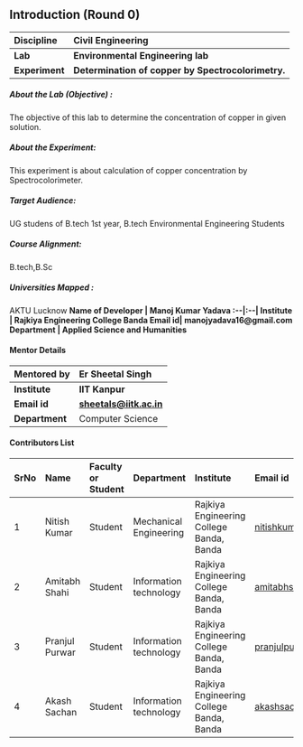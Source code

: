 ## Introduction (Round 0)
<b>Discipline | <b>Civil Engineering 
:--|:--|
<b> Lab | <b> Environmental Engineering lab
<b> Experiment|     <b> Determination of copper by Spectrocolorimetry.
<h5> About the Lab (Objective) : </h5>
The objective of this lab to determine the concentration of copper in given solution.
<h5> About the Experiment: </h5>
This experiment is about calculation of copper concentration by Spectrocolorimeter.
<h5> Target Audience: </h5>
 UG studens of B.tech 1st year, B.tech Environmental Engineering Students 
<h5> Course Alignment: </h5>
B.tech,B.Sc  
<h5> Universities Mapped : </h5>
AKTU Lucknow
<b>Name of Developer | <b> Manoj Kumar Yadava
:--|:--|
<b> Institute | <b> Rajkiya Engineering College Banda
<b> Email id|     <b> manojyadava16@gmail.com
<b> Department | Applied Science and Humanities

#### Mentor Details

<b>Mentored by | <b> Er Sheetal Singh
:--|:--|
<b> Institute | <b> IIT Kanpur
<b> Email id|     <b> sheetals@iitk.ac.in
<b> Department | Computer Science

#### Contributors List

SrNo | Name | Faculty or Student | Department| Institute | Email id
:--|:--|:--|:--|:--|:--|
1 | Nitish Kumar | Student | Mechanical Engineering| Rajkiya Engineering College Banda, Banda |nitishkumar29400@gmail.com
2 | Amitabh Shahi | Student | Information technology | Rajkiya Engineering College Banda, Banda |amitabhshahi09@gmail.com
3 | Pranjul Purwar | Student |  Information technology | Rajkiya Engineering College Banda, Banda |pranjulpurwar7@gmail.com
4 | Akash Sachan | Student | Information technology | Rajkiya Engineering College Banda, Banda |akashsachanboss@gmail.com
